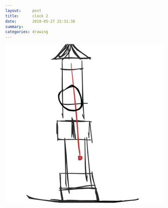 ```yaml
---
layout:     post
title:      clock 2
date:       2018-05-27 22:31:38
summary:    
categories: drawing
---
```

![clock 2](/images/diary/clock-2.png ".")
